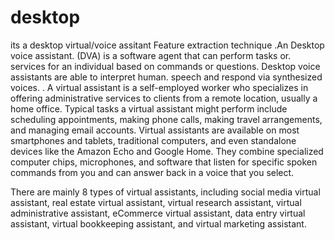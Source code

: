 # desktop
its a desktop virtual/voice assitant  Feature extraction technique .An Desktop voice assistant. (DVA) is a software agent that can perform tasks or. services for an individual based on commands or questions. Desktop voice assistants are able to interpret human. speech and respond via synthesized voices. .
A virtual assistant is a self-employed worker who specializes in offering administrative services to clients from a remote location, usually a home office. Typical tasks a virtual assistant might perform include scheduling appointments, making phone calls, making travel arrangements, and managing email accounts.
Virtual assistants are available on most smartphones and tablets, traditional computers, and even standalone devices like the Amazon Echo and Google Home. They combine specialized computer chips, microphones, and software that listen for specific spoken commands from you and can answer back in a voice that you select.

There are mainly 8 types of virtual assistants, including social media virtual assistant, real estate virtual assistant, virtual research assistant, virtual administrative assistant, eCommerce virtual assistant, data entry virtual assistant, virtual bookkeeping assistant, and virtual marketing assistant.
